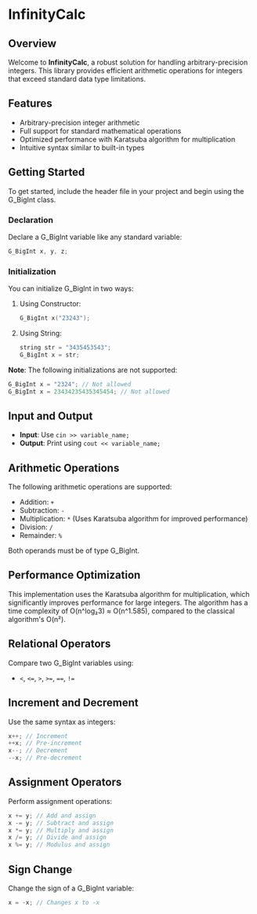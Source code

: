 # InfinityCalc

## Overview
Welcome to **InfinityCalc**, a robust solution for handling arbitrary-precision integers. This library provides efficient arithmetic operations for integers that exceed standard data type limitations.

## Features
- Arbitrary-precision integer arithmetic
- Full support for standard mathematical operations
- Optimized performance with Karatsuba algorithm for multiplication
- Intuitive syntax similar to built-in types

## Getting Started
To get started, include the header file in your project and begin using the G_BigInt class.

### Declaration
Declare a G_BigInt variable like any standard variable:
```cpp
G_BigInt x, y, z;
```

### Initialization
You can initialize G_BigInt in two ways:

1. Using Constructor:
   ```cpp
   G_BigInt x("23243");
   ```

2. Using String:
   ```cpp
   string str = "3435453543";
   G_BigInt x = str;
   ```

**Note**: The following initializations are not supported:
```cpp
G_BigInt x = "2324"; // Not allowed
G_BigInt x = 23434235435345454; // Not allowed
```

## Input and Output
- **Input**: Use `cin >> variable_name;`
- **Output**: Print using `cout << variable_name;`

## Arithmetic Operations
The following arithmetic operations are supported:
- Addition: `+`
- Subtraction: `-`
- Multiplication: `*` (Uses Karatsuba algorithm for improved performance)
- Division: `/`
- Remainder: `%`

Both operands must be of type G_BigInt.

## Performance Optimization
This implementation uses the Karatsuba algorithm for multiplication, which significantly improves performance for large integers. The algorithm has a time complexity of O(n^log₂3) ≈ O(n^1.585), compared to the classical algorithm's O(n²).

## Relational Operators
Compare two G_BigInt variables using:
- `<`, `<=`, `>`, `>=`, `==`, `!=`

## Increment and Decrement
Use the same syntax as integers:
```cpp
x++; // Increment
++x; // Pre-increment
x--; // Decrement
--x; // Pre-decrement
```

## Assignment Operators
Perform assignment operations:
```cpp
x += y; // Add and assign
x -= y; // Subtract and assign
x *= y; // Multiply and assign
x /= y; // Divide and assign
x %= y; // Modulus and assign
```

## Sign Change
Change the sign of a G_BigInt variable:
```cpp
x = -x; // Changes x to -x
```

